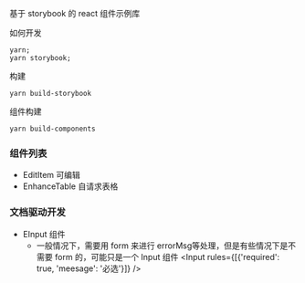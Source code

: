 基于 storybook 的 react 组件示例库

如何开发

```
yarn;
yarn storybook;
```

构建
```
yarn build-storybook
```

组件构建
```
yarn build-components
```

### 组件列表
- EditItem 可编辑  
- EnhanceTable 自请求表格


### 文档驱动开发
- EInput 组件
  - 一般情况下，需要用 form 来进行 errorMsg等处理，但是有些情况下是不需要 form 的，可能只是一个 Input 组件
<Input rules={[{'required': true, 'meesage': '必选'}]} />